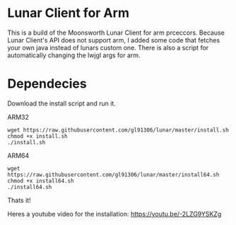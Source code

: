 # Lunar Client for Arm

This is a build of the Moonsworth Lunar Client for arm prceccors. Because Lunar Client's API does not support arm, I added some code that fetches your own java instead of lunars custom one.
There is also a script for automatically changing the lwjgl args for arm.

# Dependecies

Download the install script and run it.

ARM32
```
wget https://raw.githubusercontent.com/gl91306/lunar/master/install.sh
chmod +x install.sh
./install.sh
```

ARM64
```
wget https://raw.githubusercontent.com/gl91306/lunar/master/install64.sh
chmod +x install64.sh
./install64.sh
```

Thats it!

Heres a youtube video for the installation: https://youtu.be/-2LZG9YSKZg
